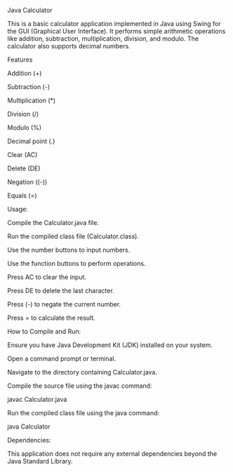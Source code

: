 Java Calculator

This is a basic calculator application implemented in Java using Swing for the GUI (Graphical User Interface). It performs simple arithmetic operations like addition, subtraction, multiplication, division, and modulo. The calculator also supports decimal numbers.

Features

Addition (+)

Subtraction (-)

Multiplication (*)

Division (/)

Modulo (%)

Decimal point (.)

Clear (AC)

Delete (DE)

Negation ((-))

Equals (=)


Usage:

Compile the Calculator.java file.

Run the compiled class file (Calculator.class).

Use the number buttons to input numbers.

Use the function buttons to perform operations.

Press AC to clear the input.

Press DE to delete the last character.

Press (-) to negate the current number.

Press = to calculate the result.


How to Compile and Run:

Ensure you have Java Development Kit (JDK) installed on your system.

Open a command prompt or terminal.

Navigate to the directory containing Calculator.java.

Compile the source file using the javac command:

javac Calculator.java

Run the compiled class file using the java command:

java Calculator


Dependencies:


This application does not require any external dependencies beyond the Java Standard Library.

